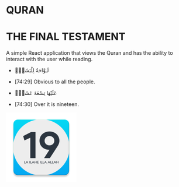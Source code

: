 # QURAN
# THE FINAL TESTAMENT

A simple React application that views the Quran and has the ability to interact with the user while reading.

- لَـوَّاحَةٌ لِلْبَشَرِۚ

* [74:29] Obvious to all the people.

- عَلَيْهَا تِسْعَةَ عَشَرَۜ

* [74:30] Over it is nineteen.


![logo](app/android/app/src/main/res/mipmap-xxxhdpi/ic_launcher.webp)